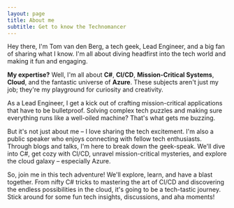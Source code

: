 ```yaml
---
layout: page
title: About me
subtitle: Get to know the Technomancer
---
```


Hey there, I'm Tom van den Berg, a tech geek, Lead Engineer, and a big fan of sharing what I know. I'm all about diving headfirst into the tech world and making it fun and engaging.

**My expertise?** Well, I'm all about **C#**, **CI/CD**, **Mission-Critical Systems**, **Cloud**, and the fantastic universe of **Azure**. These subjects aren't just my job; they're my playground for curiosity and creativity.

As a Lead Engineer, I get a kick out of crafting mission-critical applications that have to be bulletproof. Solving complex tech puzzles and making sure everything runs like a well-oiled machine? That's what gets me buzzing.

But it's not just about me – I love sharing the tech excitement. I'm also a public speaker who enjoys connecting with fellow tech enthusiasts. Through blogs and talks, I'm here to break down the geek-speak. We'll dive into C#, get cozy with CI/CD, unravel mission-critical mysteries, and explore the cloud galaxy – especially Azure.

So, join me in this tech adventure! We'll explore, learn, and have a blast together. From nifty C# tricks to mastering the art of CI/CD and discovering the endless possibilities in the cloud, it's going to be a tech-tastic journey. Stick around for some fun tech insights, discussions, and aha moments!